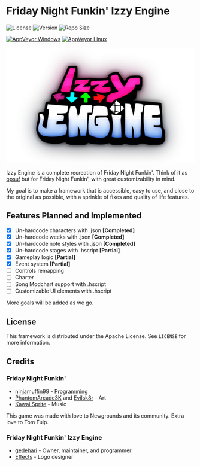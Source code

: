 # Friday Night Funkin' Izzy Engine

![License](https://img.shields.io/github/license/gedehari/Funkin-IzzyEngine?style=flat-square) ![Version](https://img.shields.io/github/v/release/gedehari/Funkin-IzzyEngine?style=flat-square) ![Repo Size](https://img.shields.io/github/repo-size/gedehari/Funkin-IzzyEngine?style=flat-square)

[![AppVeyor Windows](https://img.shields.io/appveyor/build/gedehari/izzyengine-win32?style=flat-square&logo=appveyor&label=windows%20build)](https://ci.appveyor.com/project/gedehari/izzyengine-win32/build/artifacts) [![AppVeyor Linux](https://img.shields.io/appveyor/build/gedehari/izzyengine-linux?style=flat-square&logo=appveyor&label=linux%20build)](https://ci.appveyor.com/project/gedehari/izzyengine-linux/build/artifacts) 

![Izzy Engine Logo](img/IzzyEngineLogo.svg)

Izzy Engine is a complete recreation of Friday Night Funkin'. Think of it as [opsu!](https://github.com/itdelatrisu/opsu) but for Friday Night Funkin', with great customizability in mind.

My goal is to make a framework that is accessible, easy to use, and close to the original as possible, with a sprinkle of fixes and quality of life features.

## Features Planned and Implemented

- [x] Un-hardcode characters with .json **[Completed]**
- [x] Un-hardcode weeks with .json **[Completed]**
- [x] Un-hardcode note styles with .json **[Completed]**
- [X] Un-hardcode stages with .hscript **[Partial]**
- [x] Gameplay logic **[Partial]**
- [x] Event system **[Partial]**
- [ ] Controls remapping
- [ ] Charter
- [ ] Song Modchart support with .hscript
- [ ] Customizable UI elements with .hscript

More goals will be added as we go.

## License

This framework is distributed under the Apache License. See `LICENSE` for more information.

## Credits

### Friday Night Funkin'

- [ninjamuffin99](https://twitter.com/ninja_muffin99) - Programming
- [PhantomArcade3K](https://twitter.com/phantomarcade3k) and [Evilsk8r](https://twitter.com/evilsk8r) - Art
- [Kawai Sprite](https://twitter.com/kawaisprite) - Music

This game was made with love to Newgrounds and its community. Extra love to Tom Fulp.

### Friday Night Funkin' Izzy Engine

- [gedehari](https://twitter.com/gedehari) - Owner, maintainer, and programmer
- [Effects](https://www.youtube.com/channel/UCRwExVyoZ3Nw5sBzAlRJ6fw) - Logo designer
